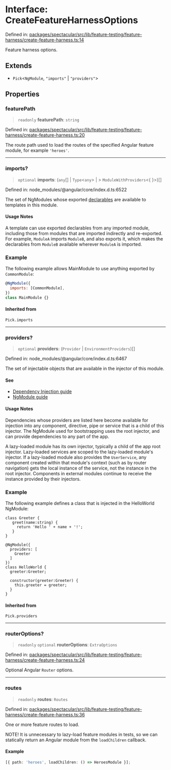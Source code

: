 # Interface: CreateFeatureHarnessOptions

Defined in:
[packages/spectacular/src/lib/feature-testing/feature-harness/create-feature-harness.ts:14](https://github.com/ngworker/ngworker/blob/68f93463b2af844af0ea290a92a5168b936997ae/packages/spectacular/src/lib/feature-testing/feature-harness/create-feature-harness.ts#L14)

Feature harness options.

## Extends

- `Pick`\<`NgModule`, `"imports"` \| `"providers"`\>

## Properties

### featurePath

> `readonly` **featurePath**: `string`

Defined in:
[packages/spectacular/src/lib/feature-testing/feature-harness/create-feature-harness.ts:20](https://github.com/ngworker/ngworker/blob/68f93463b2af844af0ea290a92a5168b936997ae/packages/spectacular/src/lib/feature-testing/feature-harness/create-feature-harness.ts#L20)

The route path used to load the routes of the specified Angular feature module,
for example `'heroes'`.

---

### imports?

> `optional` **imports**: (`any`[] \| `Type`\<`any`\> \| >
> `ModuleWithProviders`\<\{ \}\>)[]

Defined in: node_modules/@angular/core/index.d.ts:6522

The set of NgModules whose exported [declarables](guide/glossary#declarable) are
available to templates in this module.

#### Usage Notes

A template can use exported declarables from any imported module, including
those from modules that are imported indirectly and re-exported. For example,
`ModuleA` imports `ModuleB`, and also exports it, which makes the declarables
from `ModuleB` available wherever `ModuleA` is imported.

### Example

The following example allows MainModule to use anything exported by
`CommonModule`:

```javascript
@NgModule({
  imports: [CommonModule],
})
class MainModule {}
```

#### Inherited from

`Pick.imports`

---

### providers?

> `optional` **providers**: (`Provider` \| `EnvironmentProviders`)[]

Defined in: node_modules/@angular/core/index.d.ts:6467

The set of injectable objects that are available in the injector of this module.

#### See

- [Dependency Injection guide](guide/dependency-injection)
- [NgModule guide](guide/providers)

#### Usage Notes

Dependencies whose providers are listed here become available for injection into
any component, directive, pipe or service that is a child of this injector. The
NgModule used for bootstrapping uses the root injector, and can provide
dependencies to any part of the app.

A lazy-loaded module has its own injector, typically a child of the app root
injector. Lazy-loaded services are scoped to the lazy-loaded module's injector.
If a lazy-loaded module also provides the `UserService`, any component created
within that module's context (such as by router navigation) gets the local
instance of the service, not the instance in the root injector. Components in
external modules continue to receive the instance provided by their injectors.

### Example

The following example defines a class that is injected in the HelloWorld
NgModule:

```
class Greeter {
   greet(name:string) {
     return 'Hello ' + name + '!';
   }
}

@NgModule({
  providers: [
    Greeter
  ]
})
class HelloWorld {
  greeter:Greeter;

  constructor(greeter:Greeter) {
    this.greeter = greeter;
  }
}
```

#### Inherited from

`Pick.providers`

---

### routerOptions?

> `readonly` `optional` **routerOptions**: `ExtraOptions`

Defined in:
[packages/spectacular/src/lib/feature-testing/feature-harness/create-feature-harness.ts:24](https://github.com/ngworker/ngworker/blob/68f93463b2af844af0ea290a92a5168b936997ae/packages/spectacular/src/lib/feature-testing/feature-harness/create-feature-harness.ts#L24)

Optional Angular `Router` options.

---

### routes

> `readonly` **routes**: `Routes`

Defined in:
[packages/spectacular/src/lib/feature-testing/feature-harness/create-feature-harness.ts:36](https://github.com/ngworker/ngworker/blob/68f93463b2af844af0ea290a92a5168b936997ae/packages/spectacular/src/lib/feature-testing/feature-harness/create-feature-harness.ts#L36)

One or more feature routes to load.

NOTE! It is unnecessary to lazy-load feature modules in tests, so we can
statically return an Angular module from the `loadChildren` callback.

#### Example

```typescript
[{ path: 'heroes', loadChildren: () => HeroesModule }];
```
